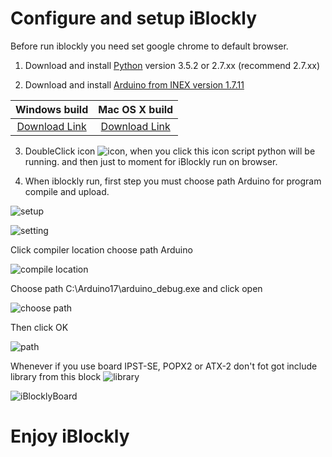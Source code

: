 # Configure and setup iBlockly

Before run iblockly you need set google chrome to default browser.

1. Download and install [Python][1] version 3.5.2 or 2.7.xx (recommend 2.7.xx)

2. Download and install [Arduino from INEX version 1.7.11][4]

| Windows build       | Mac OS X build       |
|:-------------------:|:--------------------:|
| [Download Link][2]  | [Download Link][3]    |

3. DoubleClick icon ![icon](http://doc.inex.co.th/wp-content/uploads/2016/11/2016-12-08_152631.png), when you click this icon script python will be running. and then just to moment for iBlockly run on browser.

4. When iblockly run, first step you must choose path Arduino for program compile and upload.

  ![setup](http://doc.inex.co.th/wp-content/uploads/2016/11/2016-12-08_153710-1024x519.png)

  ![setting](http://doc.inex.co.th/wp-content/uploads/2016/11/2016-12-08_153811.png)

  Click compiler location choose path Arduino

  ![compile location](http://doc.inex.co.th/wp-content/uploads/2016/11/2016-12-10_152545.png)

  Choose path C:\Arduino17\arduino_debug.exe and click open

  ![choose path](http://doc.inex.co.th/wp-content/uploads/2016/11/2016-12-08_153931.png)

  Then click OK

  ![path](http://doc.inex.co.th/wp-content/uploads/2016/11/2016-12-10_154632.png)

  Whenever if you use board IPST-SE, POPX2 or ATX-2 don't fot got include library from this block ![library](http://doc.inex.co.th/wp-content/uploads/2016/11/2016-12-08_160456.png)

  ![iBlocklyBoard](http://doc.inex.co.th/wp-content/uploads/2016/11/Picture1-1.png)

  # Enjoy iBlockly

[1]: https://www.python.org/downloads/
[2]: http://www.inex.co.th/store/software/Arduino1.7.11_Setup161201.exe
[3]: http://www.inex.co.th/store/software/Arduino1.7.11_Setup161201.dmg
[4]: http://inex.co.th/shop/index.php/software-download